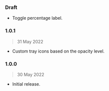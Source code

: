 ### Draft

- Toggle percentage label.

### 1.0.1
> 31 May 2022

- Custom tray icons based on the opacity level.

### 1.0.0 
> 30 May 2022

- Initial release.
